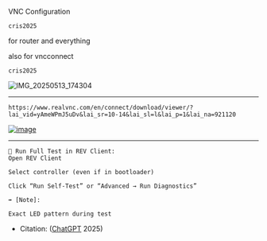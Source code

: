 VNC Configuration

```text
cris2025
```

for router
and everything

also for vncconnect

```text
cris2025
```

![IMG_20250513_174304](https://github.com/user-attachments/assets/cc1163c2-cd27-44ae-a009-f94ecc50aa00)

____

```https
https://www.realvnc.com/en/connect/download/viewer/?lai_vid=yAmeWPmJ5uDv&lai_sr=10-14&lai_sl=l&lai_p=1&lai_na=921120
```

[![image](https://github.com/user-attachments/assets/a16247c1-75ca-4f2f-9fd6-fe207f1b9572)](https://www.realvnc.com/en/connect/download/viewer/?lai_vid=yAmeWPmJ5uDv&lai_sr=10-14&lai_sl=l&lai_p=1&lai_na=921120)

____

```text
🧪 Run Full Test in REV Client:
Open REV Client

Select controller (even if in bootloader)

Click “Run Self-Test” or “Advanced → Run Diagnostics”

➡️ [Note]:

Exact LED pattern during test
```

- Citation: ([ChatGPT](https://chatgpt.com/) 2025)

